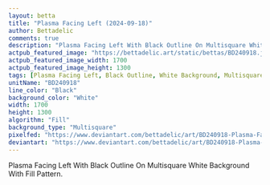 ```yaml
---
layout: betta
title: "Plasma Facing Left (2024-09-18)"
author: Bettadelic
comments: true
description: "Plasma Facing Left With Black Outline On Multisquare White Background With Fill Pattern."
actpub_featured_image: "https://bettadelic.art/static/bettas/BD240918.jpg"
actpub_featured_image_width: 1700
actpub_featured_image_height: 1300
tags: [Plasma Facing Left, Black Outline, White Background, Multisquare Background Pattern, Fill Pattern, September 2024]
unitName: "BD240918"
line_color: "Black"
background_color: "White"
width: 1700
height: 1300
algorithm: "Fill"
background_type: "Multisquare"
pixelfed: "https://www.deviantart.com/bettadelic/art/BD240918-Plasma-Facing-Left-2024-09-18-1100311983"
deviantart: "https://www.deviantart.com/bettadelic/art/BD240918-Plasma-Facing-Left-2024-09-18-1100311983"
---
```


Plasma Facing Left With Black Outline On Multisquare White Background With Fill Pattern.
